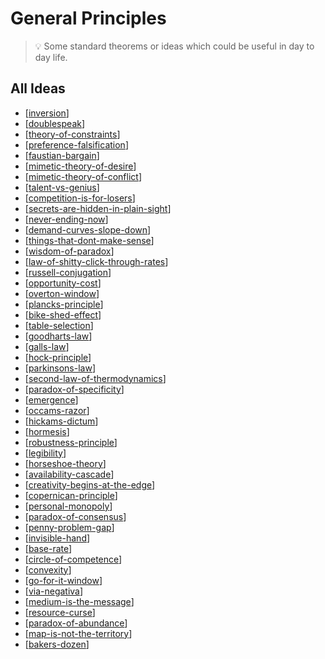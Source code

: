 # General Principles

> 💡 Some standard theorems or ideas which could be useful in day to day life.

## All Ideas
- [[inversion]]
- [[doublespeak]]
- [[theory-of-constraints]]
- [[preference-falsification]]
- [[faustian-bargain]]
- [[mimetic-theory-of-desire]]
- [[mimetic-theory-of-conflict]]
- [[talent-vs-genius]]
- [[competition-is-for-losers]]
- [[secrets-are-hidden-in-plain-sight]]
- [[never-ending-now]]
- [[demand-curves-slope-down]]
- [[things-that-dont-make-sense]]
- [[wisdom-of-paradox]]
- [[law-of-shitty-click-through-rates]]
- [[russell-conjugation]]
- [[opportunity-cost]]
- [[overton-window]]
- [[plancks-principle]]
- [[bike-shed-effect]]
- [[table-selection]]
- [[goodharts-law]]
- [[galls-law]]
- [[hock-principle]]
- [[parkinsons-law]]
- [[second-law-of-thermodynamics]]
- [[paradox-of-specificity]]
- [[emergence]]
- [[occams-razor]]
- [[hickams-dictum]]
- [[hormesis]]
- [[robustness-principle]]
- [[legibility]]
- [[horseshoe-theory]]
- [[availability-cascade]]
- [[creativity-begins-at-the-edge]]
- [[copernican-principle]]
- [[personal-monopoly]]
- [[paradox-of-consensus]]
- [[penny-problem-gap]]
- [[invisible-hand]]
- [[base-rate]]
- [[circle-of-competence]]
- [[convexity]]
- [[go-for-it-window]]
- [[via-negativa]]
- [[medium-is-the-message]]
- [[resource-curse]] 
- [[paradox-of-abundance]]
- [[map-is-not-the-territory]]
- [[bakers-dozen]]

[//begin]: # "Autogenerated link references for markdown compatibility"
[inversion]: ideas/inversion.md "Inversion"
[doublespeak]: ideas/doublespeak.md "Doublespeak"
[theory-of-constraints]: ideas/theory-of-constraints.md "Theory of Constraints"
[preference-falsification]: ideas/preference-falsification.md "Preference Falsification"
[faustian-bargain]: ideas/faustian-bargain.md "Faustian Bargain"
[mimetic-theory-of-desire]: ideas/mimetic-theory-of-desire.md "Mimetic Theory of Desire"
[mimetic-theory-of-conflict]: ideas/mimetic-theory-of-conflict.md "Mimetic Theory of Conflict"
[talent-vs-genius]: ideas/talent-vs-genius.md "Talent vs Genius"
[competition-is-for-losers]: ideas/competition-is-for-losers.md "Competition is for Losers"
[secrets-are-hidden-in-plain-sight]: ideas/secrets-are-hidden-in-plain-sight.md "Secrets are Hidden in Plain Sight"
[never-ending-now]: ideas/never-ending-now.md "The Never Ending Now"
[demand-curves-slope-down]: ideas/demand-curves-slope-down.md "Demand Curves slope Down"
[things-that-dont-make-sense]: ideas/things-that-dont-make-sense.md "Look for Things that Don't Make Sense"
[wisdom-of-paradox]: ideas/wisdom-of-paradox.md "The Wisdom of Paradox"
[law-of-shitty-click-through-rates]: ideas/law-of-shitty-click-through-rates.md "Law of Shitty Click-Through Rates"
[russell-conjugation]: ideas/russell-conjugation.md "Russell Conjugation"
[opportunity-cost]: ideas/opportunity-cost.md "Opportunity Cost"
[overton-window]: ideas/overton-window.md "Overton Window"
[plancks-principle]: ideas/plancks-principle.md "Planck's Principle"
[bike-shed-effect]: ideas/bike-shed-effect.md "Bike-Shed Effect"
[table-selection]: ideas/table-selection.md "Table Selection"
[goodharts-law]: ideas/goodharts-law.md "Goodhart's Law"
[galls-law]: ideas/galls-law.md "Gall's Law"
[hock-principle]: ideas/hock-principle.md "Hock Principle"
[parkinsons-law]: ideas/parkinsons-law.md "Parkinson's Law"
[second-law-of-thermodynamics]: ideas/second-law-of-thermodynamics.md "Second Law of Thermodynamics"
[paradox-of-specificity]: ideas/paradox-of-specificity.md "The Paradox of Specificity"
[emergence]: ideas/emergence.md "Emergence"
[occams-razor]: ideas/occams-razor.md "Occam's Razor"
[hickams-dictum]: ideas/hickams-dictum.md "Hickam's Dictum"
[hormesis]: ideas/hormesis.md "Hormesis"
[robustness-principle]: ideas/robustness-principle.md "Robustness Principle"
[legibility]: ideas/legibility.md "Legibility"
[horseshoe-theory]: ideas/horseshoe-theory.md "Horseshoe Theory"
[availability-cascade]: ideas/availability-cascade.md "Availability Cascade"
[creativity-begins-at-the-edge]: ideas/creativity-begins-at-the-edge.md "Creativity Begins at the Edge"
[copernican-principle]: ideas/copernican-principle.md "The Copernican Principle"
[personal-monopoly]: ideas/personal-monopoly.md "Personal Monopoly"
[paradox-of-consensus]: ideas/paradox-of-consensus.md "Paradox of Consensus"
[penny-problem-gap]: ideas/penny-problem-gap.md "Penny Problem Gap"
[invisible-hand]: ideas/invisible-hand.md "The Invisible Hand"
[base-rate]: ideas/base-rate.md "Base Rate"
[circle-of-competence]: ideas/circle-of-competence.md "Circle of Competence"
[convexity]: ideas/convexity.md "Convexity"
[go-for-it-window]: ideas/go-for-it-window.md "The Go-For-It Window"
[via-negativa]: ideas/via-negativa.md "Via Negativa"
[medium-is-the-message]: ideas/medium-is-the-message.md "The Medium is the Message"
[resource-curse]: ideas/resource-curse.md "Resource Curse"
[paradox-of-abundance]: ideas/paradox-of-abundance.md "The Paradox of Abundance"
[map-is-not-the-territory]: ideas/map-is-not-the-territory.md "The Map is not the Territory"
[bakers-dozen]: ideas/bakers-dozen.md "Baker's Dozen"
[//end]: # "Autogenerated link references"
